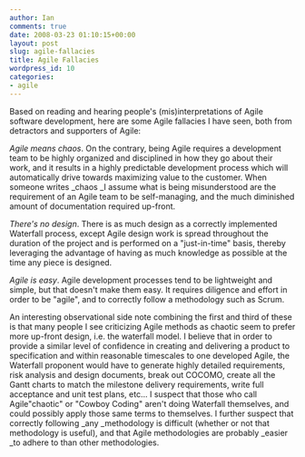 ```yaml
---
author: Ian
comments: true
date: 2008-03-23 01:10:15+00:00
layout: post
slug: agile-fallacies
title: Agile Fallacies
wordpress_id: 10
categories:
- agile
---
```


Based on reading and hearing people's (mis)interpretations of Agile software development, here are some Agile fallacies I have seen, both from detractors and supporters of Agile:

_Agile means chaos_.  On the contrary, being Agile requires a development team to be highly organized and disciplined in how they go about their work, and it results in a highly predictable development process which will automatically drive towards maximizing value to the customer.  When someone writes _chaos _I assume what is being misunderstood are the requirement of an Agile team to be self-managing, and the much diminished amount of documentation required up-front.

_There's no design_.  There is as much design as a correctly implemented Waterfall process, except Agile design work is spread throughout the duration of the project and is performed on a "just-in-time" basis, thereby leveraging the advantage of having as much knowledge as possible at the time any piece is designed.

_Agile is easy_.  Agile development processes tend to be lightweight and simple, but that doesn't make them easy.  It requires diligence and effort in order to be "agile", and to correctly follow a methodology such as Scrum.

<!-- more -->

An interesting observational side note combining the first and third of these is that many people I see criticizing Agile methods as chaotic seem to prefer more up-front design, i.e. the waterfall model.  I believe that in order to provide a similar level of confidence in creating and delivering a product to specification and within reasonable timescales to one developed Agile, the Waterfall proponent would have to generate highly detailed requirements, risk analysis and design documents, break out COCOMO, create all the Gantt charts to match the milestone delivery requirements, write full acceptance and unit test plans, etc...   I suspect that those who call Agile"chaotic" or "Cowboy Coding" aren't doing Waterfall themselves, and could possibly apply those same terms to themselves.  I further suspect that correctly following _any _methodology is difficult (whether or not that methodology is useful), and that Agile methodologies are probably _easier _to adhere to than other methodologies.
